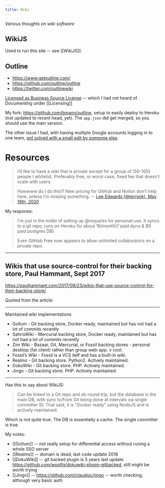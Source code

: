 ```yaml
---
title: Wiki
---
```


_Various thoughts on wiki software_

## WikiJS

Used to run this site -- see [[WikiJS]].

## Outline
* https://www.getoutline.com/
* https://github.com/outline/outline
* https://twitter.com/outlinewiki

[Licensed as Business Source License](https://github.com/outline/outline/blob/master/LICENSE) -- which I had not heard of. Documenting under [[Licensing]]

My fork: https://github.com/bmann/outline, setup to easily deploy to Heroku (not updated to recent head, yet). The `app.json` did get merged, so you should use the main version.

The other issue I had, with having multiple Google accounts logging in to one team, [got solved with a small edit by someone else](https://github.com/outline/outline/issues/862#issuecomment-501333940).

# Resources

> I’d like to have a wiki that is private except for a group of (50-100) people I whitelist. Preferably free, or worst case, fixed fee that doesn’t scale with users.
>
> Howwww do I do this!? New pricing for GitHub and Notion don’t help here, unless I’m missing something.
> -- [Lee Edwards (@terronk), May 19th, 2020](https://twitter.com/terronk/status/1262883499708575744)

My response:

> I'm just in the midst of setting up @requarks for personal use. It syncs to a git repo, runs on Heroku for about $16/month ($7 paid dyno & $9 paid postgres DB)
>
>Even GitHub Free now appears to allow unlimited collaborators on a private repo.

---

## Wikis that use source-control for their backing store, Paul Hammant, Sept 2017

https://paulhammant.com/2017/09/23/wikis-that-use-source-control-for-their-backing-store/

Quoted from the article:

---

Maintained wiki implementations
- Gollum - Git backing store, Docker ready, maintained but has not had a lot of commits recently
- SahrisWiki - Mercurial backing store, Docker ready, maintained but has not had a lot of commits recently
- Zim Wiki - Bazaar, Git, Mercurial, or Fossil backing stores - personal desktop (fat client) rather than group web-app. v cool.
- Fossil’s Wiki - Fossil is a VCS itelf and has a built-in wiki.
- Realms - Git backing store. Python2. Actively maintained.
- DokuWiki - Git backing store. PHP. Actively maintained.
- Jingo - Git backing store. PHP. Actively maintained.

---

Has this to say about WikiJS:

> Can be linked to a Git repo and do round trip, but the database is the main DB, with sync to/from Git being done at intervals via single committer ID. That said, it is “Docker ready” using NodeJS and is actively maintained.

Which is not quite true. The DB is essentially a cache. The single committer is true.

My notes:

- [[Gollum]] -- not really setup for differential access without runing a whole SSO server
- [[Realms]] -- domain is dead, last code update 2018
- [[DokuWiki]] -- git backed plugin is 5 years last update https://github.com/woolfg/dokuwiki-plugin-gitbacked, still might be worth trying
- [[Jingo]] -- https://github.com/claudioc/jingo -- worth checking, although very basic auth